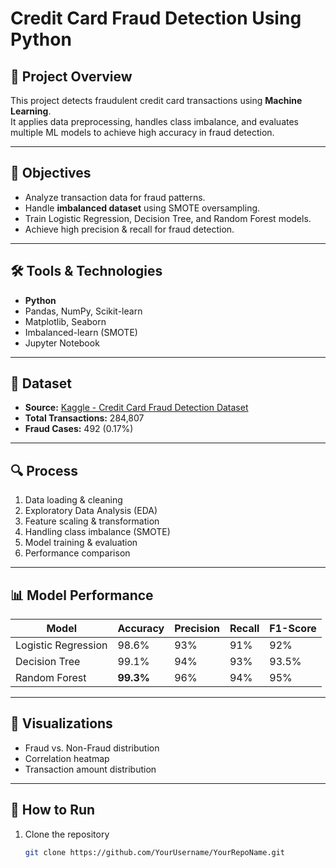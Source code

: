 # Credit Card Fraud Detection Using Python

## 📌 Project Overview
This project detects fraudulent credit card transactions using **Machine Learning**.  
It applies data preprocessing, handles class imbalance, and evaluates multiple ML models to achieve high accuracy in fraud detection.

---

## 🎯 Objectives
- Analyze transaction data for fraud patterns.
- Handle **imbalanced dataset** using SMOTE oversampling.
- Train Logistic Regression, Decision Tree, and Random Forest models.
- Achieve high precision & recall for fraud detection.

---

## 🛠 Tools & Technologies
- **Python**
- Pandas, NumPy, Scikit-learn
- Matplotlib, Seaborn
- Imbalanced-learn (SMOTE)
- Jupyter Notebook

---

## 📂 Dataset
- **Source:** [Kaggle - Credit Card Fraud Detection Dataset](https://www.kaggle.com/mlg-ulb/creditcardfraud)
- **Total Transactions:** 284,807
- **Fraud Cases:** 492 (0.17%)

---

## 🔍 Process
1. Data loading & cleaning
2. Exploratory Data Analysis (EDA)
3. Feature scaling & transformation
4. Handling class imbalance (SMOTE)
5. Model training & evaluation
6. Performance comparison

---

## 📊 Model Performance
| Model               | Accuracy | Precision | Recall | F1-Score |
|---------------------|----------|-----------|--------|----------|
| Logistic Regression | 98.6%    | 93%       | 91%    | 92%      |
| Decision Tree       | 99.1%    | 94%       | 93%    | 93.5%    |
| Random Forest       | **99.3%**| 96%       | 94%    | 95%      |

---

## 📸 Visualizations
- Fraud vs. Non-Fraud distribution
- Correlation heatmap
- Transaction amount distribution

---

## 🚀 How to Run
1. Clone the repository  
   ```bash
   git clone https://github.com/YourUsername/YourRepoName.git
